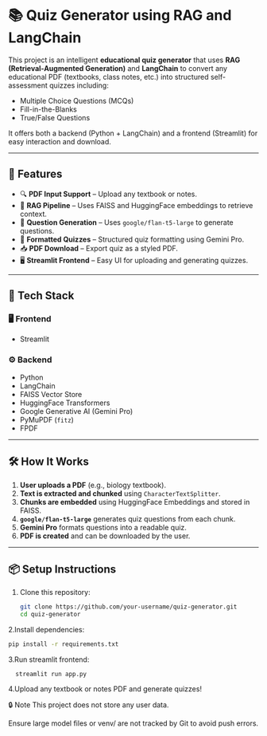 # 📚 Quiz Generator using RAG and LangChain

This project is an intelligent **educational quiz generator** that uses **RAG (Retrieval-Augmented Generation)** and **LangChain** to convert any educational PDF (textbooks, class notes, etc.) into structured self-assessment quizzes including:
- Multiple Choice Questions (MCQs)
- Fill-in-the-Blanks
- True/False Questions

It offers both a backend (Python + LangChain) and a frontend (Streamlit) for easy interaction and download.

---

## 🚀 Features

- 🔍 **PDF Input Support** – Upload any textbook or notes.
- 🧠 **RAG Pipeline** – Uses FAISS and HuggingFace embeddings to retrieve context.
- 🤖 **Question Generation** – Uses `google/flan-t5-large` to generate questions.
- 🧾 **Formatted Quizzes** – Structured quiz formatting using Gemini Pro.
- 📥 **PDF Download** – Export quiz as a styled PDF.
- 🖥️ **Streamlit Frontend** – Easy UI for uploading and generating quizzes.

---

## 🧠 Tech Stack

### 🖥️ Frontend
- Streamlit

### ⚙️ Backend
- Python
- LangChain
- FAISS Vector Store
- HuggingFace Transformers
- Google Generative AI (Gemini Pro)
- PyMuPDF (`fitz`)
- FPDF

---

## 🛠️ How It Works

1. **User uploads a PDF** (e.g., biology textbook).
2. **Text is extracted and chunked** using `CharacterTextSplitter`.
3. **Chunks are embedded** using HuggingFace Embeddings and stored in FAISS.
4. **`google/flan-t5-large`** generates quiz questions from each chunk.
5. **Gemini Pro** formats questions into a readable quiz.
6. **PDF is created** and can be downloaded by the user.

---

## 📦 Setup Instructions

1. Clone this repository:
   ```bash
   git clone https://github.com/your-username/quiz-generator.git
   cd quiz-generator
2.Install dependencies:
   ```bash
  pip install -r requirements.txt
```
3.Run streamlit frontend:
```
  streamlit run app.py
```
4.Upload any textbook or notes PDF and generate quizzes!


🔒 Note
This project does not store any user data.

Ensure large model files or venv/ are not tracked by Git to avoid push errors.

